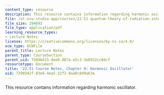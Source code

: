 ```yaml
---
content_type: resource
description: This resource contains information regarding harmonic oscillator.
file: /ol-ocw-studio-app/courses/22-51-quantum-theory-of-radiation-interactions-fall-2012/7290342f83e64ea532f20aa0c8d9a63a_MIT22_51F12_Ch9.pdf
file_size: 294693
file_type: application/pdf
learning_resource_types:
- Lecture Notes
license: https://creativecommons.org/licenses/by-nc-sa/4.0/
ocw_type: OCWFile
parent_title: Lecture Notes
parent_type: CourseSection
parent_uid: f589b815-dee8-087a-e5c3-3e6932cc8dcf
resourcetype: Document
title: '22.51 Course Notes, Chapter 9: Harmonic Oscillator'
uid: 7290342f-83e6-4ea5-32f2-0aa0c8d9a63a
---
```

This resource contains information regarding harmonic oscillator.